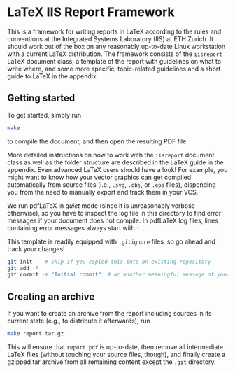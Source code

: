 # LaTeX IIS Report Framework

This is a framework for writing reports in LaTeX according to the rules and
conventions at the Integrated Systems Laboratory (IIS) at ETH Zurich.  It should
work out of the box on any reasonably up-to-date Linux workstation with a
current LaTeX distribution.  The framework consists of the `iisreport` LaTeX
document class, a template of the report with guidelines on what to write where,
and some more specific, topic-related guidelines and a short guide to LaTeX in
the appendix.

## Getting started

To get started, simply run

```sh
make
```

to compile the document, and then open the resulting PDF file.

More detailed instructions on how to work with the `iisreport` document class as
well as the folder structure are described in the LaTeX guide in the appendix.
Even advanced LaTeX users should have a look!  For example, you might want to
know how your vector graphics can get compiled automatically from source files
(i.e., `.svg`, `.obj`, or `.eps` files), dispending you from the need to
manually export and track them in your VCS.

We run pdfLaTeX in *quiet* mode (since it is unreasonably verbose otherwise), so
you have to inspect the log file in this directory to find error messages if
your document does not compile. In pdfLaTeX log files, lines containing error
messages always start with `! `.

This template is readily equipped with `.gitignore` files, so go ahead and track
your changes!

```sh
git init    # skip if you copied this into an existing repository
git add -A
git commit -m "Initial commit"  # or another meaningful message of your choice
```

## Creating an archive

If you want to create an archive from the report including sources in its
current state (e.g., to distribute it afterwards), run

```sh
make report.tar.gz
```

This will ensure that `report.pdf` is up-to-date, then remove all intermediate
LaTeX files (without touching your source files, though), and finally create a
gzipped tar archive from all remaining content except the `.git` directory.
